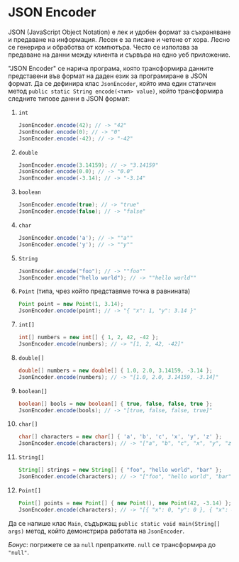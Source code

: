 JSON Encoder
============

JSON (JavaScript Object Notation) е лек и удобен формат за съхраняване и
предаване на информация. Лесен е за писане и четене от хора. Лесно се генерира и
обработва от компютъра. Често се използва за предаване на данни между клиента и
сървъра на едно уеб приложение.

"JSON Encoder" се нарича програма, която трансформира данните представени във
формат на даден език за програмиране в JSON формат. Да се дефинира клас
`JsonEncoder`, който има един статичен метод
`public static String encode(<тип> value)`, който трансформира следните типове
данни в JSON формат:
1. `int`

   ```java
   JsonEncoder.encode(42); // -> "42"
   JsonEncoder.encode(0); // -> "0"
   JsonEncoder.encode(-42); // -> "-42"
   ```

2. `double`

   ```java
   JsonEncoder.encode(3.14159); // -> "3.14159"
   JsonEncoder.encode(0.0); // -> "0.0"
   JsonEncoder.encode(-3.14); // -> "-3.14"
   ```

3. `boolean`

   ```java
   JsonEncoder.encode(true); // -> "true"
   JsonEncoder.encode(false); // -> "false"
   ```

4. `char`

   ```java
   JsonEncoder.encode('a'); // -> ""a""
   JsonEncoder.encode('y'); // -> ""y""
   ```

5. `String`

   ```java
   JsonEncoder.encode("foo"); // -> ""foo""
   JsonEncoder.encode("hello world"); // -> ""hello world""
   ```

6. `Point` (типа, чрез който представяме точка в равнината)

   ```java
   Point point = new Point(1, 3.14);
   JsonEncoder.encode(point); // -> "{ "x": 1, "y": 3.14 }"
   ```

7. `int[]`

   ```java
   int[] numbers = new int[] { 1, 2, 42, -42 };
   JsonEncoder.encode(numbers); // -> "[1, 2, 42, -42]"
   ```

8. `double[]`

   ```java
   double[] numbers = new double[] { 1.0, 2.0, 3.14159, -3.14 };
   JsonEncoder.encode(numbers); // -> "[1.0, 2.0, 3.14159, -3.14]"
   ```

9. `boolean[]`

   ```java
   boolean[] bools = new boolean[] { true, false, false, true };
   JsonEncoder.encode(bools); // -> "[true, false, false, true]"
   ```

10. `char[]`

    ```java
    char[] characters = new char[] { 'a', 'b', 'c', 'x', 'y', 'z' };
    JsonEncoder.encode(characters); // -> "["a", "b", "c", "x", "y", "z"]"
    ```

11. `String[]`

    ```java
    String[] strings = new String[] { "foo", "hello world", "bar" };
    JsonEncoder.encode(characters); // -> "["foo", "hello world", "bar"]"
    ```

12. `Point[]`

    ```java
    Point[] points = new Point[] { new Point(), new Point(42, -3.14) };
    JsonEncoder.encode(characters); // -> "[{ "x": 0, "y": 0 }, { "x": 42, "y": -3.14 }]"
    ```

Да се напише клас `Main`, съдържащ `public static void main(String[] args)`
метод, който демонстрира работата на `JsonEncoder`.

*Бонус*: погрижете се за `null` препратките. `null` се трансформира до `"null"`.
